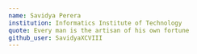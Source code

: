 ```yaml
---
name: Savidya Perera
institution: Informatics Institute of Technology 
quote: Every man is the artisan of his own fortune
github_user: SavidyaXCVIII
---
```

